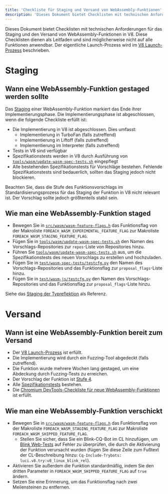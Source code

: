 ```yaml
---
title: 'Checkliste für Staging und Versand von WebAssembly-Funktionen'
description: 'Dieses Dokument bietet Checklisten mit technischen Anforderungen für den Zeitpunkt, wann eine WebAssembly-Funktion in V8 gestaged und verschickt werden sollte.'
---
```

Dieses Dokument bietet Checklisten mit technischen Anforderungen für das Staging und den Versand von WebAssembly-Funktionen in V8. Diese Checklisten dienen als Leitfaden und sind möglicherweise nicht auf alle Funktionen anwendbar. Der eigentliche Launch-Prozess wird im [V8 Launch-Prozess](https://v8.dev/docs/feature-launch-process) beschrieben.

# Staging

## Wann eine WebAssembly-Funktion gestaged werden sollte

Das [Staging](https://docs.google.com/document/d/1ZgyNx7iLtRByBtbYi1GssWGefXXciLeADZBR_FxG-hE) einer WebAssembly-Funktion markiert das Ende ihrer Implementierungsphase. Die Implementierungsphase ist abgeschlossen, wenn die folgende Checkliste erfüllt ist:

- Die Implementierung in V8 ist abgeschlossen. Dies umfasst:
    - Implementierung in TurboFan (falls zutreffend)
    - Implementierung in Liftoff (falls zutreffend)
    - Implementierung im Interpreter (falls zutreffend)
- Tests in V8 sind verfügbar
- Spezifikationstests werden in V8 durch Ausführung von [`tools/wasm/update-wasm-spec-tests.sh`](https://cs.chromium.org/chromium/src/v8/tools/wasm/update-wasm-spec-tests.sh) eingepflegt
- Alle bestehenden Spezifikationstests für Vorschläge bestehen. Fehlende Spezifikationstests sind bedauerlich, sollten das Staging jedoch nicht blockieren.

Beachten Sie, dass die Stufe des Funktionsvorschlags im Standardisierungsprozess für das Staging der Funktion in V8 nicht relevant ist. Der Vorschlag sollte jedoch größtenteils stabil sein.

## Wie man eine WebAssembly-Funktion staged

- Bewegen Sie in [`src/wasm/wasm-feature-flags.h`](https://cs.chromium.org/chromium/src/v8/src/wasm/wasm-feature-flags.h) das Funktionsflag von der Makroliste `FOREACH_WASM_EXPERIMENTAL_FEATURE_FLAG` zur Makroliste `FOREACH_WASM_STAGING_FEATURE_FLAG`.
- Fügen Sie in [`tools/wasm/update-wasm-spec-tests.sh`](https://cs.chromium.org/chromium/src/v8/tools/wasm/update-wasm-spec-tests.sh) den Namen des Vorschlags-Repositories zur `repos`-Liste von Repositories hinzu.
- Führen Sie [`tools/wasm/update-wasm-spec-tests.sh`](https://cs.chromium.org/chromium/src/v8/tools/wasm/update-wasm-spec-tests.sh) aus, um die Spezifikationstests des neuen Vorschlags zu erstellen und hochzuladen.
- Fügen Sie in [`test/wasm-spec-tests/testcfg.py`](https://cs.chromium.org/chromium/src/v8/test/wasm-spec-tests/testcfg.py) den Namen des Vorschlags-Repositories und das Funktionsflag zur `proposal_flags`-Liste hinzu.
- Fügen Sie in [`test/wasm-js/testcfg.py`](https://cs.chromium.org/chromium/src/v8/test/wasm-js/testcfg.py) den Namen des Vorschlags-Repositories und das Funktionsflag zur `proposal_flags`-Liste hinzu.

Siehe das [Staging der Typreflektion](https://crrev.com/c/1771791) als Referenz.

# Versand

## Wann ist eine WebAssembly-Funktion bereit zum Versand

- Der [V8 Launch-Prozess](https://v8.dev/docs/feature-launch-process) ist erfüllt.
- Die Implementierung wird durch ein Fuzzing-Tool abgedeckt (falls zutreffend).
- Die Funktion wurde mehrere Wochen lang gestaged, um eine Abdeckung durch Fuzzing-Tests zu erreichen.
- Der Vorschlag der Funktion ist [Stufe 4](https://github.com/WebAssembly/proposals).
- Alle [Spezifikationstests](https://github.com/WebAssembly/spec/tree/master/test) bestehen.
- Die [Chromium DevTools-Checkliste für neue WebAssembly-Funktionen](https://docs.google.com/document/d/1WbL-fGuLbbNr5-n_nRGo_ILqZFnh5ZjRSUcDTT3yI8s/preview) ist erfüllt.

## Wie man eine WebAssembly-Funktion verschickt

- Bewegen Sie in [`src/wasm/wasm-feature-flags.h`](https://source.chromium.org/chromium/chromium/src/+/master:v8/src/wasm/wasm-feature-flags.h) das Funktionsflag von der Makroliste `FOREACH_WASM_STAGING_FEATURE_FLAG` zur Makroliste `FOREACH_WASM_SHIPPED_FEATURE_FLAG`.
    - Stellen Sie sicher, dass Sie ein Blink-CQ-Bot im CL hinzufügen, um [Blink Web-Tests](https://v8.dev/docs/blink-layout-tests) auf Fehler zu überprüfen, die durch die Aktivierung der Funktion verursacht wurden (fügen Sie diese Zeile zum Fußtext der CL-Beschreibung hinzu: `Cq-Include-Trybots: luci.v8.try:v8_linux_blink_rel`).
- Aktivieren Sie außerdem die Funktion standardmäßig, indem Sie den dritten Parameter in `FOREACH_WASM_SHIPPED_FEATURE_FLAG` auf `true` ändern.
- Setzen Sie eine Erinnerung, um das Funktionsflag nach zwei Meilensteinen zu entfernen.
